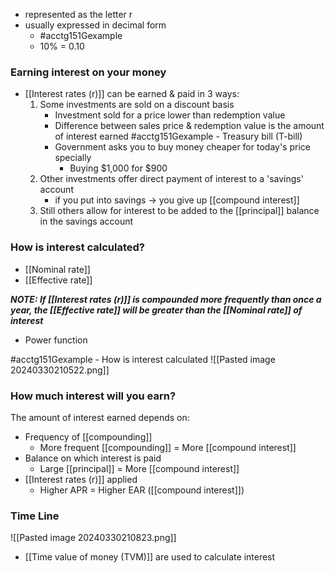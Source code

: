 - represented as the letter r
- usually expressed in decimal form
	- #acctg151Gexample
	- 10% = 0.10

### Earning interest on your money
- [[Interest rates (r)]] can be earned & paid in 3 ways:
	1. Some investments are sold on a discount basis
		- Investment sold for a price lower than redemption value
		- Difference between sales price & redemption value is the amount of interest earned
		 #acctg151Gexample - Treasury bill (T-bill)
		 - Government asks you to buy money cheaper for today's price specially
			 - Buying $1,000 for $900
	2. Other investments offer direct payment of interest to a 'savings' account
		- if you put into savings $\rightarrow$ you give up [[compound interest]]
	3. Still others allow for interest to be added to the [[principal]] balance in the savings account

### How is interest calculated?
- [[Nominal rate]]
- [[Effective rate]]

***NOTE: If [[Interest rates (r)]] is compounded more frequently than once a year, the [[Effective rate]] will be greater than the [[Nominal rate]] of interest***
- Power function

#acctg151Gexample - How is interest calculated
![[Pasted image 20240330210522.png]]

### How much interest will you earn?
The amount of interest earned depends on:
- Frequency of [[compounding]]
	- More frequent [[compounding]] = More [[compound interest]]
- Balance on which interest is paid
	- Large [[principal]] = More [[compound interest]]
- [[Interest rates (r)]] applied
	- Higher APR = Higher EAR ([[compound interest]])

### Time Line
![[Pasted image 20240330210823.png]]
- [[Time value of money (TVM)]] are used to calculate interest